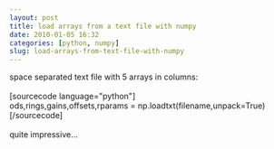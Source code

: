 ```yaml
---
layout: post
title: load arrays from a text file with numpy
date: 2010-01-05 16:32
categories: [python, numpy]
slug: load-arrays-from-text-file-with-numpy
---
```


<p>
 space separated text file with 5 arrays in columns:
 <br/>
 <br/>
 [sourcecode language="python"]
 <br/>
 ods,rings,gains,offsets,rparams = np.loadtxt(filename,unpack=True)
 <br/>
 [/sourcecode]
 <br/>
 <br/>
 quite impressive...
</p>
